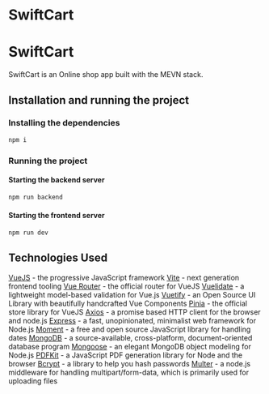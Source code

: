 # SwiftCart

# SwiftCart

SwiftCart is an Online shop app built with the MEVN stack.

## Installation and running the project

### Installing the dependencies

```js
npm i
```

### Running the project

#### Starting the backend server

```js
npm run backend
```

#### Starting the frontend server

```js
npm run dev
```

## Technologies Used

[VueJS](https://vuejs.org/) - the progressive JavaScript framework
[Vite](https://vitejs.dev/) - next generation frontend tooling
[Vue Router](https://router.vuejs.org/) - the official router for VueJS
[Vuelidate](https://vuelidate-next.netlify.app/) - a lightweight model-based validation for Vue.js
[Vuetify](https://vuetifyjs.com/en/) - an Open Source UI Library with beautifully handcrafted Vue Components
[Pinia](https://pinia.vuejs.org/) - the official store library for VueJS
[Axios](https://axios-http.com/) - a promise based HTTP client for the browser and node.js
[Express](https://expressjs.com/) - a fast, unopinionated, minimalist web framework for Node.js
[Moment](https://momentjs.com/) - a free and open source JavaScript library for handling dates
[MongoDB](https://www.mongodb.com/) - a source-available, cross-platform, document-oriented database program
[Mongoose](https://mongoosejs.com/) - an elegant MongoDB object modeling for Node.js
[PDFKit](https://pdfkit.org/) - a JavaScript PDF generation library for Node and the browser
[Bcrypt](https://www.npmjs.com/package/bcrypt) - a library to help you hash passwords
[Multer](https://www.npmjs.com/package/multer) - a node.js middleware for handling multipart/form-data, which is primarily used for uploading files
